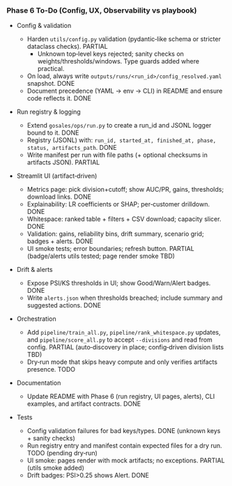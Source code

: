 ### Phase 6 To-Do (Config, UX, Observability vs playbook)

- Config & validation
  - Harden `utils/config.py` validation (pydantic‑like schema or stricter dataclass checks). PARTIAL
    - Unknown top‑level keys rejected; sanity checks on weights/thresholds/windows. Type guards added where practical.
  - On load, always write `outputs/runs/<run_id>/config_resolved.yaml` snapshot. DONE
  - Document precedence (YAML → env → CLI) in README and ensure code reflects it. DONE

- Run registry & logging
  - Extend `gosales/ops/run.py` to create a run_id and JSONL logger bound to it. DONE
  - Registry (JSONL) with: `run_id, started_at, finished_at, phase, status, artifacts_path`. DONE
  - Write manifest per run with file paths (+ optional checksums in artifacts JSON). PARTIAL

- Streamlit UI (artifact‑driven)
  - Metrics page: pick division+cutoff; show AUC/PR, gains, thresholds; download links. DONE
  - Explainability: LR coefficients or SHAP; per‑customer drilldown. DONE
  - Whitespace: ranked table + filters + CSV download; capacity slicer. DONE
  - Validation: gains, reliability bins, drift summary, scenario grid; badges + alerts. DONE
  - UI smoke tests; error boundaries; refresh button. PARTIAL (badge/alerts utils tested; page render smoke TBD)

- Drift & alerts
  - Expose PSI/KS thresholds in UI; show Good/Warn/Alert badges. DONE
  - Write `alerts.json` when thresholds breached; include summary and suggested actions. DONE

- Orchestration
  - Add `pipeline/train_all.py`, `pipeline/rank_whitespace.py` updates, and `pipeline/score_all.py` to accept `--divisions` and read from config. PARTIAL (auto‑discovery in place; config‑driven division lists TBD)
  - Dry‑run mode that skips heavy compute and only verifies artifacts presence. TODO

- Documentation
  - Update README with Phase 6 (run registry, UI pages, alerts), CLI examples, and artifact contracts. DONE

- Tests
  - Config validation failures for bad keys/types. DONE (unknown keys + sanity checks)
  - Run registry entry and manifest contain expected files for a dry run. TODO (pending dry‑run)
  - UI smoke: pages render with mock artifacts; no exceptions. PARTIAL (utils smoke added)
  - Drift badges: PSI>0.25 shows Alert. DONE


